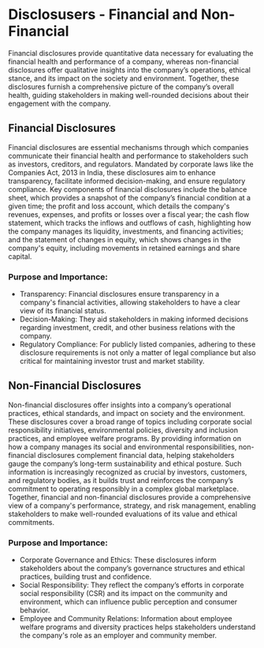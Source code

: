 # Disclosusers - Financial and Non-Financial

 Financial disclosures provide quantitative data necessary for evaluating the financial health and performance of a company, whereas non-financial disclosures offer qualitative insights into the company’s operations, ethical stance, and its impact on the society and environment. Together, these disclosures furnish a comprehensive picture of the company’s overall health, guiding stakeholders in making well-rounded decisions about their engagement with the company.

## Financial Disclosures 

Financial disclosures are essential mechanisms through which companies communicate their financial health and performance to stakeholders such as investors, creditors, and regulators. Mandated by corporate laws like the Companies Act, 2013 in India, these disclosures aim to enhance transparency, facilitate informed decision-making, and ensure regulatory compliance. Key components of financial disclosures include the balance sheet, which provides a snapshot of the company’s financial condition at a given time; the profit and loss account, which details the company's revenues, expenses, and profits or losses over a fiscal year; the cash flow statement, which tracks the inflows and outflows of cash, highlighting how the company manages its liquidity, investments, and financing activities; and the statement of changes in equity, which shows changes in the company's equity, including movements in retained earnings and share capital.

### Purpose and Importance:

- Transparency: Financial disclosures ensure transparency in a company's financial activities, allowing stakeholders to have a clear view of its financial status.
- Decision-Making: They aid stakeholders in making informed decisions regarding investment, credit, and other business relations with the company.
- Regulatory Compliance: For publicly listed companies, adhering to these disclosure requirements is not only a matter of legal compliance but also critical for maintaining investor trust and market stability.

## Non-Financial Disclosures 

 Non-financial disclosures offer insights into a company’s operational practices, ethical standards, and impact on society and the environment. These disclosures cover a broad range of topics including corporate social responsibility initiatives, environmental policies, diversity and inclusion practices, and employee welfare programs. By providing information on how a company manages its social and environmental responsibilities, non-financial disclosures complement financial data, helping stakeholders gauge the company’s long-term sustainability and ethical posture. Such information is increasingly recognized as crucial by investors, customers, and regulatory bodies, as it builds trust and reinforces the company’s commitment to operating responsibly in a complex global marketplace. Together, financial and non-financial disclosures provide a comprehensive view of a company's performance, strategy, and risk management, enabling stakeholders to make well-rounded evaluations of its value and ethical commitments.

### Purpose and Importance:

- Corporate Governance and Ethics: These disclosures inform stakeholders about the company’s governance structures and ethical practices, building trust and confidence.
- Social Responsibility: They reflect the company’s efforts in corporate social responsibility (CSR) and its impact on the community and environment, which can influence public perception and consumer behavior.
- Employee and Community Relations: Information about employee welfare programs and diversity practices helps stakeholders understand the company's role as an employer and community member.



